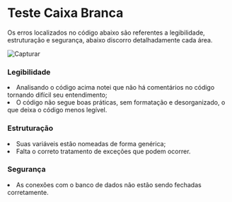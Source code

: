 # Teste Caixa Branca

Os erros localizados no código abaixo são referentes a legibilidade, estruturação e segurança, abaixo discorro detalhadamente cada área.

![Capturar](https://github.com/leonidas144/TesteCaixaBranca/assets/91976743/5eea49c3-56f4-4838-95ed-7c79903c00e3)

<h3>Legibilidade</h3>

<li>Analisando o código acima notei que não há comentários no código tornando difícil seu entendimento;</li>
<li>O código não segue boas práticas, sem formatação e desorganizado, o que deixa o código menos legível.</li>

<h3>Estruturação</h3>

<li>Suas variáveis estão nomeadas de forma genérica;</li>
<li>Falta o correto tratamento de exceções que podem ocorrer.</li>

<h3>Segurança</h3>

<li>As conexões com o banco de dados não estão sendo fechadas corretamente.</li>
